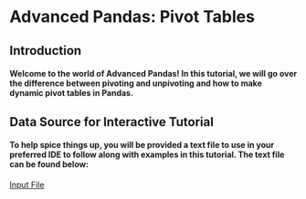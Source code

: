 # Advanced Pandas: Pivot Tables
## Introduction
#### Welcome to the world of Advanced Pandas! In this tutorial, we will go over the difference between pivoting and unpivoting and how to make dynamic pivot tables in Pandas.
## Data Source for Interactive Tutorial
#### To help spice things up, you will be provided a text file to use in your preferred IDE to follow along with examples in this tutorial. The text file can be found below:
[Input File](Files/Player-Training.zip)
